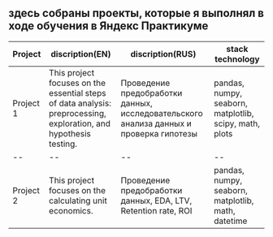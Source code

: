 ## здесь собраны проекты, которые я выполнял в ходе обучения в Яндекс Практикуме

|Project|discription(EN)|discription(RUS)|stack technology|
|--|--|--|--|
|Project 1|This project focuses on the essential steps of data analysis: preprocessing, exploration, and hypothesis testing.|Проведение предобработки данных, исследовательского анализа данных и проверка гипотезы|pandas, numpy, seaborn, matplotlib, scipy, math, plots|
|--|--|--|--|
|Project 2|This project focuses on the calculating unit economics.|Проведение предобработки данных, EDA, LTV, Retention rate, ROI |pandas, numpy, seaborn, matplotlib, math, datetime|
